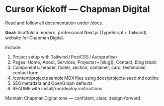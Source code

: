 # Cursor Kickoff — Chapman Digital

Read and follow all documentation under /docs.

**Goal:** Scaffold a modern, professional Next.js (TypeScript + Tailwind) website for Chapman Digital.

Include:
1. Project setup with Tailwind / PostCSS / Autoprefixer
2. Pages: Home, About, Services, Projects (+ [slug]), Contact, Blog (stub)
3. Components: header, footer, section, container, card, testimonial, contact form
4. /content/projects sample MDX files using docs/projects‑seed.md outline
5. SEO metadata and OpenGraph defaults
6. README with install/run/deploy instructions

Maintain Chapman Digital tone — confident, clear, design‑forward.
